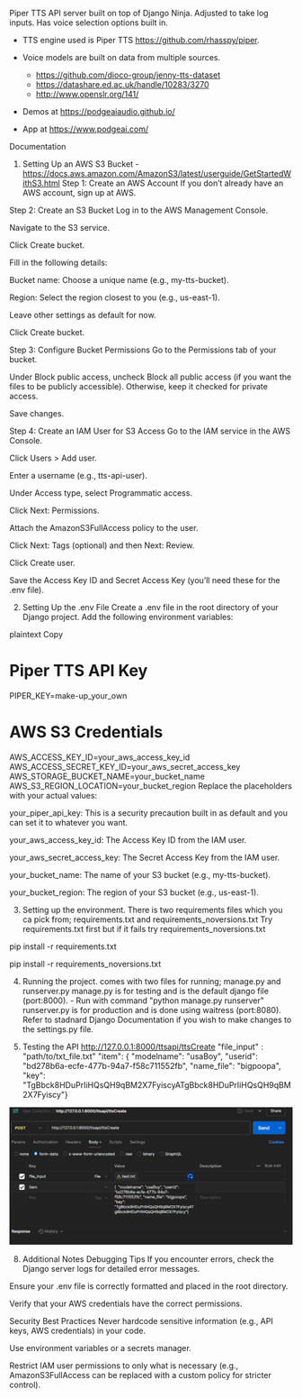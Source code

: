 Piper TTS API server built on top of Django Ninja.
Adjusted to take log inputs.
Has voice selection options built in.

- TTS engine used is Piper TTS https://github.com/rhasspy/piper.
- Voice models are built on data from multiple sources.
  -  https://github.com/dioco-group/jenny-tts-dataset
  -  https://datashare.ed.ac.uk/handle/10283/3270
  -  http://www.openslr.org/141/

- Demos at https://podgeaiaudio.github.io/
- App at https://www.podgeai.com/


Documentation

1. Setting Up an AWS S3 Bucket - https://docs.aws.amazon.com/AmazonS3/latest/userguide/GetStartedWithS3.html
Step 1: Create an AWS Account
If you don’t already have an AWS account, sign up at AWS.

Step 2: Create an S3 Bucket
Log in to the AWS Management Console.

Navigate to the S3 service.

Click Create bucket.

Fill in the following details:

Bucket name: Choose a unique name (e.g., my-tts-bucket).

Region: Select the region closest to you (e.g., us-east-1).

Leave other settings as default for now.

Click Create bucket.

Step 3: Configure Bucket Permissions
Go to the Permissions tab of your bucket.

Under Block public access, uncheck Block all public access (if you want the files to be publicly accessible). Otherwise, keep it checked for private access.

Save changes.

Step 4: Create an IAM User for S3 Access
Go to the IAM service in the AWS Console.

Click Users > Add user.

Enter a username (e.g., tts-api-user).

Under Access type, select Programmatic access.

Click Next: Permissions.

Attach the AmazonS3FullAccess policy to the user.

Click Next: Tags (optional) and then Next: Review.

Click Create user.

Save the Access Key ID and Secret Access Key (you’ll need these for the .env file).

2. Setting Up the .env File
Create a .env file in the root directory of your Django project. Add the following environment variables:

plaintext
Copy
# Piper TTS API Key
PIPER_KEY=make-up_your_own

# AWS S3 Credentials
AWS_ACCESS_KEY_ID=your_aws_access_key_id
AWS_ACCESS_SECRET_KEY_ID=your_aws_secret_access_key
AWS_STORAGE_BUCKET_NAME=your_bucket_name
AWS_S3_REGION_LOCATION=your_bucket_region
Replace the placeholders with your actual values:

your_piper_api_key: This is a security precaution built in as default and you can set it to whatever you want.

your_aws_access_key_id: The Access Key ID from the IAM user.

your_aws_secret_access_key: The Secret Access Key from the IAM user.

your_bucket_name: The name of your S3 bucket (e.g., my-tts-bucket).

your_bucket_region: The region of your S3 bucket (e.g., us-east-1).

3.  Setting up the environment.
There is two requirements files which you ca pick from; requirements.txt and requirements_noversions.txt
Try requirements.txt first but if it fails try requirements_noversions.txt

pip install -r requirements.txt

pip install -r requirements_noversions.txt


4. Running the project.
comes with two files for running; manage.py and runserver.py
manage.py is for testing and is the default django file (port:8000). - Run with command "python manage.py runserver"
runserver.py is for production and is done using waitress (port:8080).
Refer to stadnard Django Documentation if you wish to make changes to the settings.py file.




6. Testing the API
http://127.0.0.1:8000/ttsapi/ttsCreate
"file_input" : "path/to/txt_file.txt"
"item": {  "modelname": "usaBoy", "userid": "bd278b6a-ecfe-477b-94a7-f58c711552fb", "name_file": "bigpoopa", "key": "TgBbck8HDuPrIiHQsQH9qBM2X7FyiscyATgBbck8HDuPrIiHQsQH9qBM2X7Fyiscy"}

![Alt text](tts_api_demo_call.png)



8. Additional Notes
Debugging Tips
If you encounter errors, check the Django server logs for detailed error messages.

Ensure your .env file is correctly formatted and placed in the root directory.

Verify that your AWS credentials have the correct permissions.

Security Best Practices
Never hardcode sensitive information (e.g., API keys, AWS credentials) in your code.

Use environment variables or a secrets manager.

Restrict IAM user permissions to only what is necessary (e.g., AmazonS3FullAccess can be replaced with a custom policy for stricter control).


